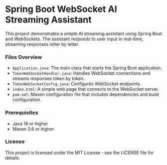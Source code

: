 # Spring Boot WebSocket AI Streaming Assistant

This project demonstrates a simple AI streaming assistant using Spring Boot and WebSockets. The assistant responds to user input in real-time, streaming responses letter by letter.


### Files Overview

- `Application.java`: The main class that starts the Spring Boot application.
- `TokenWebSocketHandler.java`: Handles WebSocket connections and streams responses token by token.
- `TokenWebSocketConfig.java`: Configures WebSocket endpoints.
- `index.html`: A simple web page that connects to the WebSocket server.
- `pom.xml`: Maven configuration file that includes dependencies and build configuration.


### Prerequisites

- Java 18 or higher
- Maven 3.6 or higher


### License

This project is licensed under the MIT License - see the LICENSE file for details.
